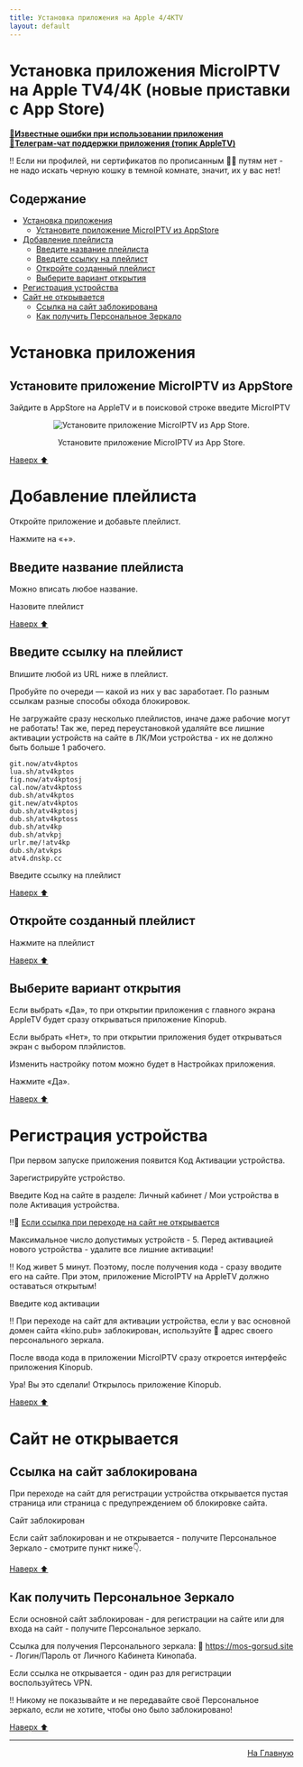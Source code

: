 ```yaml
---
title: Установка приложения на Apple 4/4КTV 
layout: default
---
```

# Установка приложения MicroIPTV на Apple TV4/4К (новые приставки с App Store)

<a href="" target="_blank" rel="noopener noreferrer">**🔗Известные ошибки при использовании приложения**</a>  
<a href="https://tg.kprtfm.com/" target="_blank" rel="noopener noreferrer">**🔗Телеграм-чат поддержки приложения (топик AppleTV)**</a>  


‼️ Если ни профилей, ни сертификатов по прописанным ☝🏼 путям нет - не надо искать черную кошку в темной комнате, значит, их у вас нет!

## Содержание
- [Установка приложения](#установка-приложения)
  - [Установите приложение MicroIPTV из AppStore](#установите-приложение-microiptv-из-appstore)
- [Добавление плейлиста](#добавление-плейлиста)
  - [Введите название плейлиста](#введите-название-плейлиста)
  - [Введите ссылку на плейлист](#введите-ссылку-на-плейлист)
  - [Откройте созданный плейлист](#откройте-созданный-плейлист)
  - [Выберите вариант открытия](#выберите-вариант-открытия)
- [Регистрация устройства](#регистрация-устройства)
- [Сайт не открывается](#сайт-не-открывается)
  - [Ссылка на сайт заблокирована](#ссылка-на-сайт-заблокирована)
  - [Как получить Персональное Зеркало](#как-получить-персональное-зеркало)

# Установка приложения

## Установите приложение MicroIPTV из AppStore

Зайдите в AppStore на AppleTV и в поисковой строке введите MicroIPTV  

<div style="text-align: center;">
  <img src="https://lazykpub.github.io/Lazykpub/assets/images/micro_install_01.png" alt="Установите приложение MicroIPTV из App Store." style="max-width: 100%; height: auto; cursor: pointer;" onclick="this.style.maxWidth = this.style.maxWidth === '100%' ? '100vw' : '100%';">
</div>
<p align="center">Установите приложение MicroIPTV из App Store.</p>

[Наверх ⬆️](#содержание)

# Добавление плейлиста

Откройте приложение и добавьте плейлист.

Нажмите на «+».

## Введите название плейлиста

Можно вписать любое название.

Назовите плейлист

[Наверх ⬆️](#содержание)

## Введите ссылку на плейлист

Впишите любой из URL ниже в плейлист.

Пробуйте по очереди — какой из них у вас заработает. По разным ссылкам разные способы обхода блокировок.

Не загружайте сразу несколько плейлистов, иначе даже рабочие могут не работать! Так же, перед переустановкой удаляйте все лишние активации устройств на сайте в ЛК/Мои устройства - их не должно быть больше 1 рабочего.

```
git.now/atv4kptos
lua.sh/atv4kptos
fig.now/atv4kptosj
cal.now/atv4kptoss
dub.sh/atv4kptos
git.new/atv4kptos
dub.sh/atv4kptosj
dub.sh/atv4kptoss
dub.sh/atv4kp
dub.sh/atvkpj
urlr.me/!atv4kp
dub.sh/atvkps
atv4.dnskp.cc
```

Введите ссылку на плейлист

[Наверх ⬆️](#содержание)

## Откройте созданный плейлист

Нажмите на плейлист

[Наверх ⬆️](#содержание)

## Выберите вариант открытия

Если выбрать «Да», то при открытии приложения с главного экрана AppleTV будет сразу открываться приложение Kinopub.

Если выбрать «Нет», то при открытии приложения будет открываться экран с выбором плэйлистов.

Изменить настройку потом можно будет в Настройках приложения.

Нажмите «Да».

[Наверх ⬆️](#содержание)

# Регистрация устройства

При первом запуске приложения появится Код Активации устройства.

Зарегистрируйте устройство.

Введите Код на сайте в разделе: Личный кабинет / Мои устройства в поле Активация устройства.

‼️🔗 [Если ссылка при переходе на сайт не открывается](#сайт-не-открывается)

Максимальное число допустимых устройств - 5. Перед активацией нового устройства - удалите все лишние активации!

‼️ Код живет 5 минут. Поэтому, после получения кода - сразу вводите его на сайте. При этом, приложение MicroIPTV на AppleTV должно оставаться открытым!

Введите код активации

‼️ При переходе на сайт для активации устройства, если у вас основной домен сайта «kino.pub» заблокирован, используйте 🔗 адрес своего персонального зеркала.

После ввода кода в приложении MicroIPTV сразу откроется интерфейс приложения Kinopub.

Ура! Вы это сделали! Открылось приложение Kinopub.

[Наверх ⬆️](#содержание)

# Сайт не открывается

## Ссылка на сайт заблокирована

При переходе на сайт для регистрации устройства открывается пустая страница или страница с предупреждением об блокировке сайта.

Сайт заблокирован

Если сайт заблокирован и не открывается - получите Персональное Зеркало - смотрите пункт ниже👇.

[Наверх ⬆️](#содержание)

## Как получить Персональное Зеркало

Если основной сайт заблокирован - для регистрации на сайте или для входа на сайт - получите Персональное зеркало.

Ссылка для получения Персонального зеркала: 🔗 <a href="https://mos-gorsud.site" target="_blank" rel="noopener noreferrer">https://mos-gorsud.site</a> - Логин/Пароль от Личного Кабинета Кинопаба.

Если ссылка не открывается - один раз для регистрации воспользуйтесь VPN.

‼️ Никому не показывайте и не передавайте своё Персональное зеркало, если не хотите, чтобы оно было заблокировано!

[Наверх ⬆️](#содержание)



---
<p  align="right"><a href="https://lazykpub.github.io/Lazykpub">На Главную</a></p>
